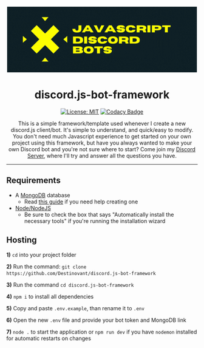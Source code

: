 <div align="center">

![JDB](src/assets/JDBWide.png)
# discord.js-bot-framework
[![License: MIT](https://img.shields.io/badge/License-MIT-yellow.svg)](https://opensource.org/licenses/MIT)
[![Codacy Badge](https://api.codacy.com/project/badge/Grade/7090099b5a5d4a1c9bd83602b326fa82)](https://app.codacy.com/gh/Destinovant/discord.js-bot-framework?utm_source=github.com&utm_medium=referral&utm_content=Destinovant/discord.js-bot-framework&utm_campaign=Badge_Grade_Settings)

This is a simple framework/template used whenever I create a new discord.js client/bot. It's simple to understand, and quick/easy to modify. You don't need much Javascript experience to get started on your own project using this framework, but have you always wanted to make your own Discord bot and you're not sure where to start? Come join my [Discord Server](https://discord.gg/KfHFhGNPvz), where I'll try and answer all the questions you have.
</div>

---
## Requirements
- A [MongoDB](https://www.mongodb.com/2) database
    * Read [this guide](https://docs.mongodb.com/manual/administration/install-community/) if you need help creating one
- [Node/NodeJS](https://nodejs.org/en/)
    * Be sure to check the box that says "Automatically install the necessary tools" if you're running the installation wizard

## Hosting
**1)** `cd` into your project folder

**2)** Run the command: `git clone https://github.com/Destinovant/discord.js-bot-framework`

**3)** Run the command `cd discord.js-bot-framework`

**4)** `npm i` to install all dependencies

**5)** Copy and paste `.env.example`, than rename it to `.env`

**6)** Open the new `.env` file and provide your bot token and MongoDB link

**7)** `node .` to start the application or `npm run dev` if you have `nodemon` installed for automatic restarts on changes